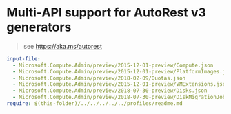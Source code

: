 # Multi-API support for AutoRest v3 generators

> see https://aka.ms/autorest

``` yaml $(enable-multi-api)
input-file:
  - Microsoft.Compute.Admin/preview/2015-12-01-preview/Compute.json
  - Microsoft.Compute.Admin/preview/2015-12-01-preview/PlatformImages.json
  - Microsoft.Compute.Admin/preview/2018-02-09/Quotas.json
  - Microsoft.Compute.Admin/preview/2015-12-01-preview/VMExtensions.json
  - Microsoft.Compute.Admin/preview/2018-07-30-preview/Disks.json
  - Microsoft.Compute.Admin/preview/2018-07-30-preview/DiskMigrationJobs.json
require: $(this-folder)/../../../../../profiles/readme.md
```
